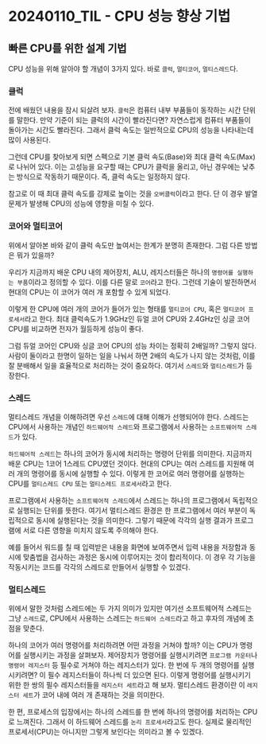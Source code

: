 # 20240110_TIL - CPU 성능 향상 기법

## 빠른 CPU를 위한 설계 기법

CPU 성능을 위해 알아야 할 개념이 3가지 있다. 바로 `클럭`, `멀티코어`, `멀티스레드`다.

### 클럭

전에 배웠던 내용을 잠시 되살려 보자. `클럭`은 컴퓨터 내부 부품들이 동작하는 시간 단위를 말한다. 만약 기준이 되는 클럭의 시간이 빨라진다면? 자연스럽게 컴퓨터 부품들이 돌아가는 시간도 빨라진다. 그래서 클럭 속도는 일반적으로 CPU의 성능을 나타내는데 많이 사용된다.

그런데 CPU를 찾아보게 되면 스펙으로 기본 클럭 속도(Base)와 최대 클럭 속도(Max)로 나뉘어 있다. 이는 고성능을 요구할 때는 CPU가 클럭을 올리고, 아닌 경우에는 낮추는 방식으로 작동하기 때문이다. 즉, 클럭 속도는 일정하지 않다. 

참고로 이 때 최대 클럭 속도를 강제로 높이는 것을 `오버클럭`이라고 한다. 단 이 경우 발열 문제가 발생해 CPU의 성능에 영향을 미칠 수 있다.

### 코어와 멀티코어

위에서 알아본 바와 같이 클럭 속도만 높여서는 한계가 분명히 존재한다. 그럼 다른 방법은 뭐가 있을까?

우리가 지금까지 배운 CPU 내의 제어장치, ALU, 레지스터들은 하나의 `명령어를 실행하는 부품`이라고 정의할 수 있다. 이를 다른 말로 `코어`라고 한다. 그런데 기술이 발전하면서 현대의 CPU는 이 코어가 여러 개 포함할 수 있게 되었다. 

이렇게 한 CPU에 여러 개의 코어가 들어가 있는 형태를 `멀티코어 CPU`, 혹은 `멀티코어 프로세서`라고 한다. 최대 클럭속도가 1.9GHz인 듀얼 코어 CPU와 2.4GHz인 싱글 코어 CPU를 비교하면 전자가 월등하게 성능이 좋다. 

그럼 듀얼 코어인 CPU와 싱글 코어 CPU의 성능 차이는 정확히 2배일까? 그렇지 않다. 사람이 둘이라고 한명이 일하는 일을 나눠서 하면 2배의 속도가 나지 않는 것처럼, 이를 잘 분배해서 일을 효율적으로 처리하는 것이 중요하다. 여기서 `스레드`와 `멀티스레드`가 등장한다.

### 스레드

멀티스레드 개념을 이해하려면 우선 `스레드`에 대해 이해가 선행되어야 한다. 스레드는 CPU에서 사용하는 개념인 `하드웨어적 스레드`와 프로그램에서 사용하는 `소프트웨어적 스레드`가 있다. 

`하드웨어적 스레드`는 하나의 코어가 동시에 처리하는 명령어 단위를 의미한다. 지금까지 배운 CPU는 1코어 1스레드 CPU였던 것이다. 현대의 CPU는 여러 스레드를 지원해 여러 개의 명령어를 동시에 실행할 수 있다. 이렇게 한 코어로 여러 명령어를 실행하는 CPU를 `멀티스레드 CPU` 또는 `멀티스레드 프로세서`라고 한다.

프로그램에서 사용하는 `소프트웨어적 스레드`에서 스레드는 하나의 프로그램에서 독립적으로 실행되는 단위를 뜻한다. 여기서 멀티스레드 환경은 한 프로그램에서 여러 부분이 독립적으로 동시에 실행된다는 것을 의미한다. 그렇기 때문에 각각의 실행 결과가 프로그램에 서로 다른 영향을 미치지 않도록 주의해야 한다.

예를 들어서 워드를 칠 때 입력받은 내용을 화면에 보여주면서 입력 내용을 저장함과 동시에 맞춤법을 검사하는 과정은 동시에 이루어지는 것이 합리적이다. 이 경우 각 기능을 작동시키는 코드를 각각의 스레드로 만들어서 실행할 수 있겠다.

### 멀티스레드

위에서 말한 것처럼 스레드에는 두 가지 의미가 있지만 여기선 소프트웨어적 스레드는 그냥 `스레드`로, CPU에서 사용하는 스레드는 `하드웨어 스레드`라고 하고 후자의 개념에 초점을 맞춘다.

하나의 코어가 여러 명령어를 처리하려면 어떤 과정을 거쳐야 할까? 이는 CPU가 명령어를 실행시키는 과정을 살펴보자. 제어장치가 명령어를 실행시키려면 `프로그램 카운터`나 `명령어 레지스터` 등 필수로 거쳐야 하는 레지스터가 있다. 한 번에 두 개의 명령어를 실행시키려면? 이 필수 레지스터들이 하나씩 더 있으면 된다. 이렇게 명령어를 실행시키기 위한 한 쌍의 필수 레지스터들을 `레지스터 세트`라고 해 보자. 멀티스레드 환경이란 이 `레지스터 세트`가 코어 내에 여러 개 존재하는 것을 의미한다.

한 편, 프로세스의 입장에서는 하나의 스레드를 한 번에 하나의 명령어를 처리하는 CPU로 느껴진다. 그래서 이 하드웨어 스레드를 `논리 프로세서`라고도 한다. 실제로 물리적인 프로세서(CPU)는 아니지만 그렇게 보인다는 의미라고 볼 수 있겠다.